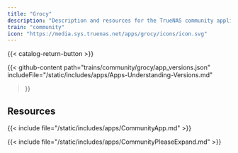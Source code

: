 ```yaml
---
title: "Grocy"
description: "Description and resources for the TrueNAS community application called Grocy."
train: "community"
icon: "https://media.sys.truenas.net/apps/grocy/icons/icon.svg"
---
```


{{< catalog-return-button >}}

{{< github-content 
    path="trains/community/grocy/app_versions.json"
    includeFile="/static/includes/apps/Apps-Understanding-Versions.md"
>}}

## Resources

{{< include file="/static/includes/apps/CommunityApp.md" >}}

{{< include file="/static/includes/apps/CommunityPleaseExpand.md" >}}
